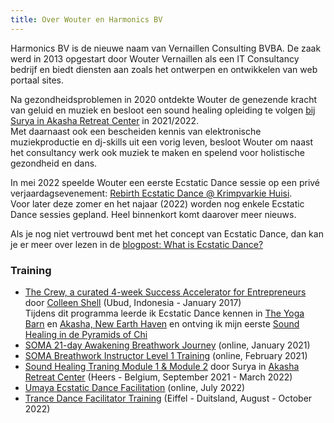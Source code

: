 ```yaml
---
title: Over Wouter en Harmonics BV
---
```


Harmonics BV is de nieuwe naam van Vernaillen Consulting BVBA.
De zaak werd in 2013 opgestart door Wouter Vernaillen als een IT Consultancy bedrijf en biedt diensten aan zoals het ontwerpen en ontwikkelen van web portaal sites.

Na gezondheidsproblemen in 2020 ontdekte Wouter de genezende kracht van geluid en muziek en besloot een sound healing opleiding te volgen [bij Surya in Akasha Retreat Center](https://www.akasharetreatcenter.com/) in 2021/2022.<br/>Met daarnaast ook een bescheiden kennis van elektronische muziekproductie en dj-skills uit een vorig leven, besloot Wouter om naast het consultancy werk ook muziek te maken en spelend voor holistische gezondheid en dans.

In mei 2022 speelde Wouter een eerste Ecstatic Dance sessie op een privé verjaardagsevenement: [Rebirth Ecstatic Dance @ Krimpvarkie Huisi](/blog/rebirthecstaticdance).<br/>Voor later deze zomer en het najaar (2022) worden nog enkele Ecstatic Dance sessies gepland. Heel binnenkort komt daarover meer nieuws.

Als je nog niet vertrouwd bent met het concept van Ecstatic Dance, dan kan je er meer over lezen in de [blogpost: What is Ecstatic Dance?](/blog/watisecstaticdance)

### Training

* [The Crew, a curated 4-week Success Accelerator for Entrepreneurs](https://www.facebook.com/thecrewglobal) door [Colleen Shell](https://fabx.tv/speaker/colleen-schell/) (Ubud, Indonesia - January 2017)<br>
Tijdens dit programma leerde ik Ecstatic Dance kennen in [The Yoga Barn](https://www.theyogabarn.com) en [Akasha, New Earth Haven](https://newearthhaven.com/) en ontving ik mijn eerste [Sound Healing in de Pyramids of Chi](https://pyramidsofchi.com/)
* [SOMA 21-day Awakening Breathwork Journey](https://www.somabreath.com/the-awakening-breathwork-journey-fp/) (online, January 2021)
* [SOMA Breathwork Instructor Level 1 Training](https://www.somabreath.com/breathwork-facilitator-teacher-training-certification/) (online, February 2021)
* [Sound Healing Traning Module 1 & Module 2](https://www.akasharetreatcenter.com/soundhealing-training) door
Surya in [Akasha Retreat Center](https://www.akasharetreatcenter.com/) (Heers - Belgium, September 2021 - March 2022)
* [Umaya Ecstatic Dance Facilitation](https://umaya.love/courses/ecstatic-dance-facilitation-guidelines-tools-exercises/) (online, July 2022)
* [Trance Dance Facilitator Training](https://trance-dance.net/) (Eiffel - Duitsland, August - October 2022)
